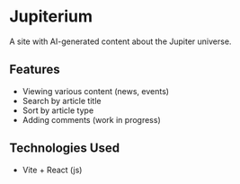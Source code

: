 # Jupiterium

A site with AI-generated content about the Jupiter universe.

## Features

- Viewing various content (news, events)
- Search by article title
- Sort by article type
- Adding comments (work in progress)

## Technologies Used

- Vite + React (js)
